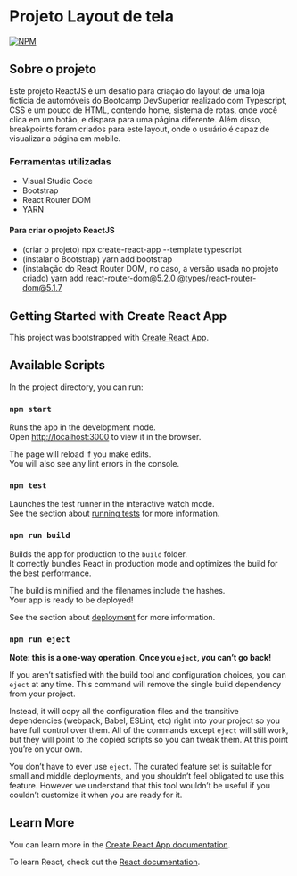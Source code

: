 # Projeto Layout de tela

[![NPM](https://img.shields.io/npm/l/react)](https://github.com/AntonioWSousa/layout-desafio-bds/blob/main/LICENSE) 

## Sobre o projeto

Este projeto ReactJS é um desafio para criação do layout de uma loja fictícia de automóveis do Bootcamp DevSuperior realizado com Typescript, CSS e um pouco de HTML, contendo home, sistema de rotas, onde você clica em um botão, e dispara para uma página diferente. Além disso, breakpoints foram criados para este layout, onde o usuário é capaz de visualizar a página em mobile.


### Ferramentas utilizadas
- Visual Studio Code
- Bootstrap
- React Router DOM
- YARN

#### Para criar o projeto ReactJS
- (criar o projeto) npx create-react-app <nome-do-projeto> --template typescript
- (instalar o Bootstrap) yarn add bootstrap
- (instalação do React Router DOM, no caso, a versão usada no projeto criado) yarn add react-router-dom@5.2.0 @types/react-router-dom@5.1.7









## Getting Started with Create React App

This project was bootstrapped with [Create React App](https://github.com/facebook/create-react-app).

## Available Scripts

In the project directory, you can run:

### `npm start`

Runs the app in the development mode.\
Open [http://localhost:3000](http://localhost:3000) to view it in the browser.

The page will reload if you make edits.\
You will also see any lint errors in the console.

### `npm test`

Launches the test runner in the interactive watch mode.\
See the section about [running tests](https://facebook.github.io/create-react-app/docs/running-tests) for more information.

### `npm run build`

Builds the app for production to the `build` folder.\
It correctly bundles React in production mode and optimizes the build for the best performance.

The build is minified and the filenames include the hashes.\
Your app is ready to be deployed!

See the section about [deployment](https://facebook.github.io/create-react-app/docs/deployment) for more information.

### `npm run eject`

**Note: this is a one-way operation. Once you `eject`, you can’t go back!**

If you aren’t satisfied with the build tool and configuration choices, you can `eject` at any time. This command will remove the single build dependency from your project.

Instead, it will copy all the configuration files and the transitive dependencies (webpack, Babel, ESLint, etc) right into your project so you have full control over them. All of the commands except `eject` will still work, but they will point to the copied scripts so you can tweak them. At this point you’re on your own.

You don’t have to ever use `eject`. The curated feature set is suitable for small and middle deployments, and you shouldn’t feel obligated to use this feature. However we understand that this tool wouldn’t be useful if you couldn’t customize it when you are ready for it.

## Learn More

You can learn more in the [Create React App documentation](https://facebook.github.io/create-react-app/docs/getting-started).

To learn React, check out the [React documentation](https://reactjs.org/).
